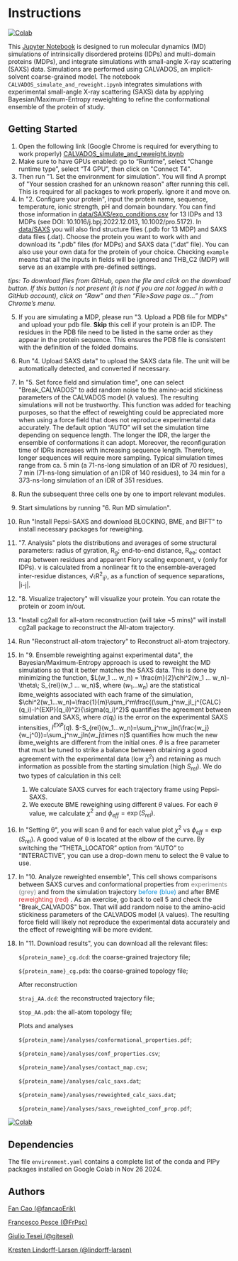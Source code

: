 # Instructions

[![Colab](https://colab.research.google.com/assets/colab-badge.svg)](https://colab.research.google.com/github/KULL-Centre/ColabCALVADOS/blob/main/simulate_and_reweight/CALVADOS_simulate_and_reweight.ipynb)

This [Jupyter Notebook](https://colab.research.google.com/github/KULL-Centre/ColabCALVADOS/blob/main/simulate_and_reweight/CALVADOS_simulate_and_reweight.ipynb) is designed to run molecular dynamics (MD) simulations of intrinsically disordered proteins (IDPs) and multi-domain proteins (MDPs), and integrate simulations with small-angle X-ray scattering (SAXS) data. Simulations are performed using CALVADOS, an implicit-solvent coarse-grained model. 
The notebook `CALVADOS_simulate_and_reweight.ipynb` integrates simulations with experimental small-angle X-ray scattering (SAXS) data by applying Bayesian/Maximum-Entropy reweighting to refine the conformational ensemble of the protein of study.

## Getting Started

1. Open the following link (Google Chrome is required for everything to work properly) [CALVADOS_simulate_and_reweight.ipynb](https://colab.research.google.com/github/KULL-Centre/ColabCALVADOS/blob/main/simulate_and_reweight/CALVADOS_simulate_and_reweight.ipynb)
2. Make sure to have GPUs enabled: go to “Runtime”, select “Change runtime type”, select “T4 GPU”, then click on "Connect T4".
3. Then run "1. Set the environment for simulation". You will find A prompt of "Your session crashed for an unknown reason" after running this cell. This is required for all packages to work properly. Ignore it and move on.
4. In "2. Configure your protein", input the protein name, sequence, temperature, ionic strength, pH and domain boundary. You can find those information in [data/SAXS/exp_conditions.csv](https://github.com/KULL-Centre/ColabCALVADOS/blob/main/data/SAXS/exp_conditions.csv) for 13 IDPs and 13 MDPs (see DOI: 10.1016/j.bpj.2022.12.013, 10.1002/pro.5172). In [data/SAXS](https://github.com/KULL-Centre/ColabCALVADOS/tree/main/data/SAXS) you will also find structure files (.pdb for 13 MDP) and SAXS data files (.dat). Choose the protein you want to work with and download its ".pdb" files (for MDPs) and SAXS data (“.dat” file). You can also use your own data for the protein of your choice. Checking `example` means that all the inputs in fields will be ignored and THB_C2 (MDP) will serve as an example with pre-defined settings.

*tips: To download files from GitHub, open the file and click on the download button. If this button is not present (it is not if you are not logged in with a GitHub account), click on “Raw” and then “File>Save page as…” from Chrome’s menu.*

5. If you are simulating a MDP, please run "3. Upload a PDB file for MDPs" and upload your pdb file. **Skip** this cell if your protein is an IDP. The residues in the PDB file need to be listed in the same order as they appear in the protein sequence. This ensures the PDB file is consistent with the definition of the folded domains. 
6. Run "4. Upload SAXS data" to upload the SAXS data file. The unit will be automatically detected, and converted if necessary.
7. In "5. Set force field and simulation time", one can select "Break_CALVADOS" to add random noise to the amino-acid stickiness parameters of the CALVADOS model (λ values). The resulting simulations will not be trustworthy. This function was added for teaching purposes, so that the effect of reweighting could be appreciated more when using a force field that does not reproduce experimental data accurately. The default option “AUTO” will set the simulation time depending on sequence length. The longer the IDR, the larger the ensemble of conformations it can adopt. Moreover, the reconfiguration time of IDRs increases with increasing sequence length. Therefore, longer sequences will require more sampling. Typical simulation times range from ca. 5 min (a 71-ns-long simulation of an IDR of 70 residues), 7 min (71-ns-long simulation of an IDR of 140 residues), to 34 min for a 373-ns-long simulation of an IDR of 351 residues.
8. Run the subsequent three cells one by one to import relevant modules.
9. Start simulations by running "6. Run MD simulation".
10. Run "Install Pepsi-SAXS and download BLOCKING, BME, and BIFT" to install necessary packages for reweighing.
11. "7. Analysis" plots the distributions and averages of some structural parameters: radius of gyration, R<sub>g</sub>; end-to-end distance, R<sub>ee</sub>; contact map between residues and apparent Flory scaling exponent, ν (only for IDPs). ν is calculated from a nonlinear fit to the ensemble-averaged inter-residue distances, &#8730;&#9001;R<sup>2</sup><sub>ij</sub>&#9002;, as a function of sequence separations, |i-j|.
12. "8. Visualize trajectory" will visualize your protein. You can rotate the protein or zoom in/out.
13. "Install cg2all for all-atom reconstruction (will take ~5 mins)" will install cg2all package to reconstruct the All-atom trajectory.
14. Run "Reconstruct all-atom trajectory" to Reconstruct all-atom trajectory.
15. In "9. Ensemble reweighting against experimental data", the Bayesian/Maximum-Entropy approach is used to reweight the MD simulations so that it better matches the SAXS data. This is done by minimizing the function, $L(w_1 ... w_n) = \frac{m}{2}\chi^2(w_1 ... w_n)-\theta\; S_{rel}(w_1 ... w_n)$, where $(w_1 ... w_n)$ are the statistical ibme_weights associated with each frame of the simulation, $\chi^2(w_1...w_n)=\frac{1}{m}\sum_i^m\frac{(\sum_j^nw_jI_j^{CALC}(q_i)-I^{EXP}(q_i))^2}{\sigma(q_i)^2}$ quantifies the agreement between simulation and SAXS, where $\sigma(q_i)$ is the error on the experimental SAXS intensities, $I^{EXP}(q)$. $-S_{rel}(w_1...w_n)=\sum_j^nw_jln(\frac{w_j}{w_j^0})=\sum_j^nw_jln(w_j\times n)$ quantifies how much the new ibme_weights are different from the initial ones. $\theta$ is a free parameter that must be tuned to strike a balance between obtaining a good agreement with the experimental data (low $\chi^2$) and retaining as much information as possible from the starting simulation (high $S_{rel}$). We do two types of calculation in this cell:
    1. We calculate SAXS curves for each trajectory frame using Pepsi-SAXS.
    2. We execute BME reweighing using different $\theta$ values. For each $\theta$ value, we calculate $\chi^2$ and $\phi_{eff}=\exp(S_{rel})$.
16. In "Setting θ", you will scan θ and for each value plot $\chi^2$ vs $\phi_{eff}=\exp(S_{rel})$. A good value of θ is located at the elbow of the curve. By switching the “THETA_LOCATOR” option from “AUTO” to “INTERACTIVE”, you can use a drop-down menu to select the θ value to use.
17. In "10. Analyze reweighted ensemble", This cell shows comparisons between SAXS curves and conformational properties from <font color='#808080'>experiments (grey) </font> and from the simulation trajectory <font color='#058ED9'>before (blue) </font> and after BME <font color='#d42828'>reweighting (red) </font>. As an exercise, go back to cell 5 and check the "Break_CALVADOS" box. That will add random noise to the amino-acid stickiness parameters of the CALVADOS model ($\lambda$ values). The resulting force field will likely not reproduce the experimental data accurately and the effect of reweighting will be more evident. 
18. In "11. Download results", you can download all the relevant files:

    `${protein_name}_cg.dcd`: the coarse-grained trajectory file;

    `${protein_name}_cg.pdb`: the coarse-grained topology file;
    
    After reconstruction
    
    `$traj_AA.dcd`: the reconstructed trajectory file;
    
    `$top_AA.pdb`: the all-atom topology file;
    
    Plots and analyses
    
    `${protein_name}/analyses/conformational_properties.pdf`;
    
    `${protein_name}/analyses/conf_properties.csv`;
    
    `${protein_name}/analyses/contact_map.csv`;
    
    `${protein_name}/analyses/calc_saxs.dat`;
    
    `${protein_name}/analyses/reweighted_calc_saxs.dat`;
    
    `${protein_name}/analyses/saxs_reweighted_conf_prop.pdf`;





[![Colab](https://colab.research.google.com/assets/colab-badge.svg)](https://colab.research.google.com/github/KULL-Centre/ColabCALVADOS/blob/main/simulate_and_reweight/CALVADOS_simulate_and_reweight.ipynb)

## Dependencies

The file `environment.yaml` contains a complete list of the conda and PIPy packages installed on Google Colab in Nov 26 2024.

## Authors

[Fan Cao (@fancaoErik)](https://github.com/fancaoErik)

[Francesco Pesce (@FrPsc)](https://github.com/FrPsc)

[Giulio Tesei (@gitesei)](https://github.com/gitesei)

[Kresten Lindorff-Larsen (@lindorff-larsen)](https://github.com/lindorff-larsen)

